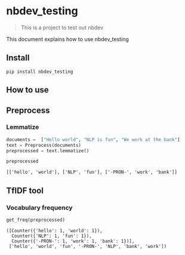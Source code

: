 # nbdev_testing
> This is a project to test out nbdev


This document explains how to use nbdev_testing

## Install

`pip install nbdev_testing`

## How to use

## Preprocess

### Lemmatize

```python
documents =  ["Hello world", "NLP is fun", "We work at the bank"]
text = Preprocess(documents)
preprocessed = text.lemmatize()
```

```python
preprocessed
```




    [['hello', 'world'], ['NLP', 'fun'], ['-PRON-', 'work', 'bank']]



## TfIDF tool

### Vocabulary frequency

```python
get_freq(preprocessed)
```




    ([Counter({'hello': 1, 'world': 1}),
      Counter({'NLP': 1, 'fun': 1}),
      Counter({'-PRON-': 1, 'work': 1, 'bank': 1})],
     ['hello', 'world', 'fun', '-PRON-', 'NLP', 'bank', 'work'])


